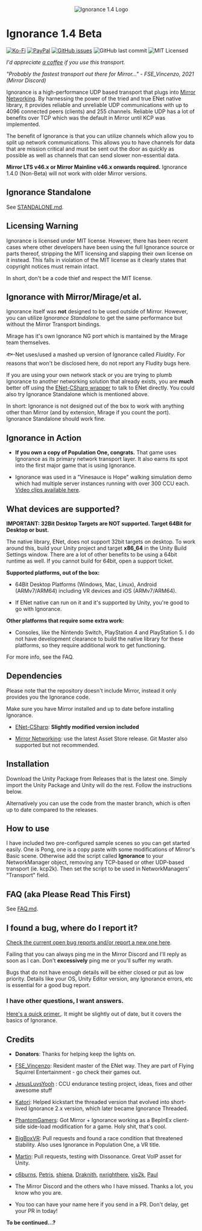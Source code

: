 <p align="center">
  <img src="http://oiran.studio/images/ignorance14.png" alt="Ignorance 1.4 Logo"/>
</p>

Ignorance 1.4 Beta
=============
[![Ko-Fi](https://img.shields.io/badge/Donate-Ko--Fi-red)](https://ko-fi.com/coburn) 
[![PayPal](https://img.shields.io/badge/Donate-PayPal-blue)](https://paypal.me/coburn64) 
[![GitHub issues](https://img.shields.io/github/issues/SoftwareGuy/Ignorance.svg)](https://github.com/SoftwareGuy/Ignorance/issues)
![GitHub last commit](https://img.shields.io/github/last-commit/SoftwareGuy/Ignorance.svg) ![MIT Licensed](https://img.shields.io/badge/license-MIT-green.svg)

_I'd appreciate [a coffee](https://ko-fi.com/coburn) if you use this transport._

_"Probably the fastest transport out there for Mirror..." - FSE_Vincenzo, 2021 (Mirror Discord)_

Ignorance is a high-performance UDP based transport that plugs into [Mirror Networking](https://github.com/vis2k/Mirror). By harnessing the power of the tried and true ENet native library, it provides reliable and unreliable UDP communications with up to 4096 connected peers (clients) and 255 channels. Reliable UDP has a lot of benefits over TCP which was the default in Mirror until KCP was implemented.

The benefit of Ignorance is that you can utilize channels which allow you to split up network communications. This allows you to have channels for data that are mission critical and must be sent out the door as quickly as possible as well as channels that can send slower non-essential data.

**Mirror LTS v46.x or Mirror Mainline v46.x onwards required.** Ignorance 1.4.0 (Non-Beta) will not work with older Mirror versions.

Ignorance Standalone
------------
See [STANDALONE.md](https://github.com/SoftwareGuy/Ignorance/blob/master/STANDALONE.md).

Licensing Warning
------------
Ignorance is licensed under MIT license. However, there has been recent cases where other developers have been using the full Ignorance source or parts thereof, stripping the MIT licensing and slapping their own license on it instead. This falls in violation of the MIT license as it clearly states that copyright notices must remain intact.

In short, don't be a code thief and respect the MIT license.

Ignorance with Mirror/Mirage/et al.
------------
Ignorance itself was **not** designed to be used outside of Mirror. However, you can utilize *Ignorance Standalone* to get the same performance but without the Mirror Transport bindings.  

Mirage has it's own Ignorance NG port which is mantained by the Mirage team themselves.

🐟-Net uses/used a mashed up version of Ignorance called *Fluidity*. For reasons that won't be disclosed here, do not report any Fludity bugs here.

If you are using your own network stack or you are trying to plumb Ignorance to another networking solution that already exists, you are **much** better off using the [ENet-CSharp wrapper](https://github.com/SoftwareGuy/ENet-CSharp) to talk to ENet directly. You could also try Ignorance Standalone which is mentioned above.

In short: Ignorance is not designed out of the box to work with anything other than Mirror (and by extension, Mirage if you count the port). Ignorance Standalone should work fine.


Ignorance in Action
------------

- **If you own a copy of Population One, congrats.** That game uses Ignorance as its primary network transport layer. It also earns its spot into the first major game that is using Ignorance.

- Ignorance was used in a "Vinesauce is Hope" walking simulation demo which had multiple server instances running with over 300 CCU each. [Video clips available here](https://clips.twitch.tv/UglyColdbloodedAlfalfaAllenHuhu).

What devices are supported?
------------

**IMPORTANT: 32Bit Desktop Targets are NOT supported. Target 64Bit for Desktop or bust.**

The native library, ENet, does not support 32bit targets on desktop. To work around this, build your Unity project and target **x86_64** 
in the Unity Build Settings window. There are a lot of other benefits to be using a 64bit runtime as well. If you cannot build for 64bit, open a support ticket.

**Supported platforms, out of the box:**

- 64Bit Desktop Platforms (Windows, Mac, Linux), Android (ARMv7/ARM64) including VR devices and iOS (ARMv7/ARM64).

- If ENet native can run on it and it's supported by Unity, you're good to go with Ignorance.

**Other platforms that require some extra work:**

- Consoles, like the Nintendo Switch, PlayStation 4 and PlayStation 5. I do not have development clearance to build the native library for these platforms, so they require additional work to get functioning.

For more info, see the FAQ.


Dependencies
------------

Please note that the repository doesn't include Mirror, instead it only provides you the Ignorance code.

Make sure you have Mirror installed and up to date before installing Ignorance.

-   [ENet-CSharp](https://github.com/SoftwareGuy/ENet-CSharp): **Slightly modified version included**

-   [Mirror Networking](https://github.com/vis2k/Mirror): use the latest Asset Store release. Git Master also supported but not recommended.

Installation
------------

Download the Unity Package from Releases that is the latest one. Simply import the Unity Package and Unity will do the rest. 
Follow the instructions below. 

Alternatively you can use the code from the master branch, which is often up to date compared to the releases.

How to use
----------

I have included two pre-configured sample scenes so you can get started easily. One is Pong, one is a copy paste with some modifications
of Mirror's Basic scene. Otherwise add the script called **Ignorance** to your NetworkManager object, removing any TCP-based or other 
UDP-based transport (ie. kcp2k). Then set the script to be used in NetworkManagers' "Transport" field.

FAQ (aka Please Read This First)
--------------------------------

See [FAQ.md](https://github.com/SoftwareGuy/Ignorance/blob/master/FAQ.md).

I found a bug, where do I report it?
--------------------------------
[Check the current open bug reports and/or report a new one here](https://github.com/SoftwareGuy/Ignorance/issues).

Failing that you can always ping me in the Mirror Discord and I'll reply as soon as I can. Don't **excessively** ping me or you'll suffer my wrath. 

Bugs that do not have enough details will be either closed or put as low priority. Details like your OS, Unity Editor version, any Ignorance errors, etc is essential for a good
bug report.

### I have other questions, I want answers.

[Here's a quick primer.](https://vis2k.github.io/Mirror/Transports/Ignorance). It might be slightly out of date, but it covers the basics of Ignorance.


Credits
-------

-   **Donators**: Thanks for helping keep the lights on.

-	[FSE_Vincenzo](https://github.com/Vincenz099): Resident master of the ENet way. They are part of Flying Squirrel Entertainment - go check their games out.
	
-	[JesusLuvsYooh](https://github.com/JesusLuvsYooh) : CCU endurance testing project, ideas, fixes and other awesome stuff

-   [Katori](https://github.com/katori): Helped kickstart the threaded version that evolved into short-lived Ignorance 2.x version, which later became 
	Ignorance Threaded.

-   [PhantomGamers](https://github.com/PhantomGamers): Got Mirror + Ignorance working as a BepInEx client-side side-load modification for a game. Holy shit, that's cool.   

-   [BigBoxVR](https://github.com/GabeBigBoxVR): Pull requests and found a race condition that threatened stability. Also uses Ignorance in Population One, a VR title.

-   [Martin](https://github.com/martindevans): Pull requests, testing with Dissonance. Great VoIP asset for Unity.

-   [c6burns](https://github.com/c6burns), [Petris](https://github.com/MichalPetryka), [shiena](https://github.com/shiena), [Draknith](https://github.com/FizzCube), [nxrighthere](https://github.com/nxrighthere), [vis2k](https://github.com/vis2k), [Paul](https://github.com/paulpach)

-   The Mirror Discord and the others who I have missed. Thanks a lot, you know who you are.

-   You too can have your name here if you send in a PR. Don't delay, get your PR in today!

**To be continued...?**
